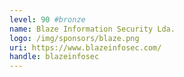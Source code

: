 ```yaml
---
level: 90 #bronze
name: Blaze Information Security Lda.
logo: /img/sponsors/blaze.png
uri: https://www.blazeinfosec.com/
handle: blazeinfosec
---
```

